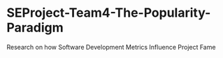 # SEProject-Team4-The-Popularity-Paradigm

Research on how Software Development Metrics Influence Project Fame
